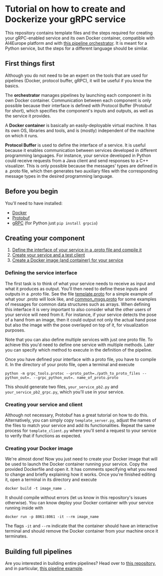 # Tutorial on how to create and Dockerize your gRPC service
This repository contains template files and the steps required for creating your gRPC-enabled service and its own Docker 
container, compatible with AI4Europe platform and with 
[this pipeline orchestrator](https://github.com/DuarteMRAlves/Pipeline-Orchestrator). It is meant for a Python service, 
but the steps for a different language should be similar.

## First things first
Although you do not need to be an expert on the tools that are used for pipelines (Docker, protocol buffer, gRPC), it 
will be useful if you know the basics.

The **orchestrator** manages pipelines by launching each component in its own Docker container. Communication between each 
component is only possible because their interface is defined with Protocol Buffer (Protobuf for short), which 
specifies the component's inputs and outputs, as well as the service it provides.

A **Docker container** is basically an easily-deployable virtual machine. It has its own OS, libraries and tools, and is
(mostly) independent of the machine on which it runs.

**Protocol Buffer** is used to define the interface of a service. It is useful because it enables communication between 
services developed in different programming languages. For instance, your service developed in Python could receive 
requests from a Java client and send responses to a C++ visualizer. This is only possible because the messages' types 
are defined in a .proto file, which then generates two auxiliary files with the corresponding message types in the 
desired programming language.

## Before you begin
You'll need to have installed:
* [Docker](https://docs.docker.com/get-docker/)
* [Protobuf](https://github.com/protocolbuffers/protobuf) 
* [gRPC](https://grpc.io/blog/installation/) (for Python just `pip install grpcio`)

## Creating your component
1. [Define the interface of your service in a .proto file and compile it](#defining-the-service-interface)
2. [Create your service and a test client](#creating-your-service-and-client)
3. [Create a Docker image (and container) for your service](#creating-your-docker-image) 

### Defining the service interface
The first task is to think of what your service needs to receive as input and what it produces as output. You'll then 
need to define these inputs and outputs in a .proto file. See the file [template.proto](template.proto) for a simple example of what your .proto will look like, and [common_msgs.proto](Useful%20Things/common_msgs.proto) for some examples of messages for common data structures such as arrays. When defining this interface it is very important to also consider what the other users of your service will need from it. For instance, if your service detects the pose of a hand from an image, then it could output not only the actual hand pose but also the image with the pose overlayed on top of it, for visualization purposes.

Note that you can also define multiple services with just one proto file. To achieve this you'd need to define one 
service with multiple methods. Later you can specify which method to execute in the definition of the pipeline.

Once you have defined your interface with a proto file, you have to compile it. In the directory of your proto file, 
open a terminal and execute

`python -m grpc_tools.protoc --proto_path=./path_to_proto_files --python_out=. --grpc_python_out=. name_of_proto.proto`

This should generate two files, `your_service_pb2.py` and `your_service_pb2_grpc.py`, which you'll use in your service.

### Creating your service and client

Although not necessary, Protobuf has a great tutorial on how to do this. Alternatively, you can simply copy 
`template_server.py`, adjust the names of the files to match your service and add its functionalities. Repeat the same 
process for `template_client.py` where you'll send a request to your service to verify that if functions as expected.

### Creating your Docker image

We're almost done! Now you just need to create your Docker image that will be used to launch the Docker container 
running your service. Copy the provided Dockerfile and open it. It has comments specifying what you need to change and 
briefly explaining how it works. Once you're finished editing it, open a terminal in its directory and execute

`docker build -t image_name .`

It should compile without errors (let us know in this repository's issues otherwise). You can know deploy your Docker
container with your service running inside with

`docker run -p 8061:8061 -it --rm image_name`

The flags `-it` and `--rm` indicate that the container should have an interactive terminal and should remove the Docker container from 
your machine once it terminates.

## Building full pipelines
Are you interested in building entire pipelines? Head over to 
[this repository](https://github.com/DuarteMRAlves/Pipeline-Orchestrator), and in particular, 
[this pipeline example](https://github.com/DuarteMRAlves/Pipeline-Orchestrator/blob/main/examples/ENSEMBLE.md).
